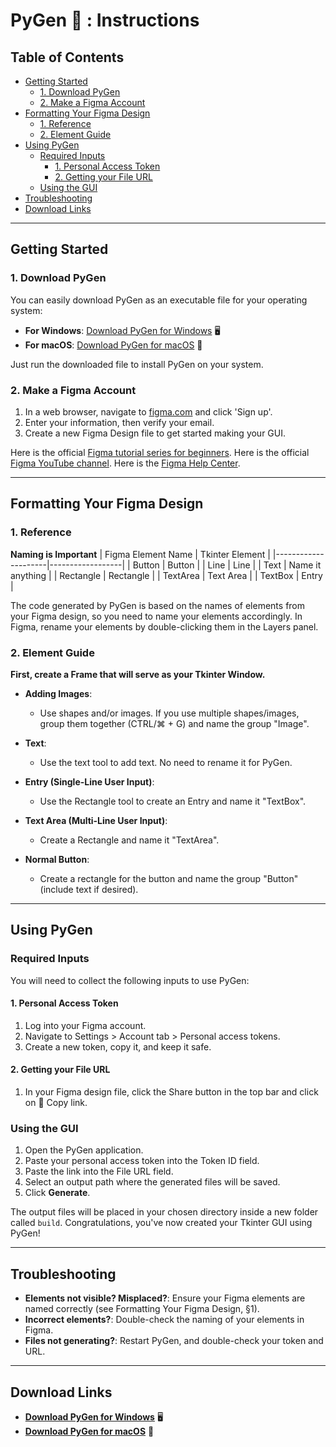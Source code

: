 #  PyGen 🍰 : Instructions


## Table of Contents
- [Getting Started](#getting-started)
  - [1. Download PyGen](#1-download-pygen)
  - [2. Make a Figma Account](#2-make-a-figma-account)
- [Formatting Your Figma Design](#formatting-your-figma-design)
  - [1. Reference](#1-reference)
  - [2. Element Guide](#2-element-guide)
- [Using PyGen](#using-pygen)
  - [Required Inputs](#required-inputs)
    - [1. Personal Access Token](#1-personal-access-token)
    - [2. Getting your File URL](#2-getting-your-file-url)
  - [Using the GUI](#using-the-gui)
- [Troubleshooting](#troubleshooting)
- [Download Links](#download-links)

---

## Getting Started

### 1. Download PyGen
You can easily download PyGen as an executable file for your operating system:

- **For Windows**: [Download PyGen for Windows](#) 🖥️
- **For macOS**: [Download PyGen for macOS](#) 🍏

Just run the downloaded file to install PyGen on your system.

### 2. Make a Figma Account
1. In a web browser, navigate to [figma.com](https://www.figma.com) and click 'Sign up'.
2. Enter your information, then verify your email.
3. Create a new Figma Design file to get started making your GUI.

Here is the official [Figma tutorial series for beginners](https://help.figma.com/hc/en-us/articles/360040514073-Figma-for-beginners).
Here is the official [Figma YouTube channel](https://www.youtube.com/c/Figma).
Here is the [Figma Help Center](https://help.figma.com/hc/en-us).

---

## Formatting Your Figma Design

### 1. Reference
**Naming is Important**
| Figma Element Name | Tkinter Element  |
|---------------------|------------------|
| Button              | Button           |
| Line                | Line             |
| Text                | Name it anything  |
| Rectangle           | Rectangle        |
| TextArea            | Text Area        |
| TextBox             | Entry            |

The code generated by PyGen is based on the names of elements from your Figma design, so you need to name your elements accordingly. In Figma, rename your elements by double-clicking them in the Layers panel.

### 2. Element Guide
**First, create a Frame that will serve as your Tkinter Window.**

- **Adding Images**: 
  - Use shapes and/or images. If you use multiple shapes/images, group them together (CTRL/⌘ + G) and name the group "Image".

- **Text**: 
  - Use the text tool to add text. No need to rename it for PyGen.

- **Entry (Single-Line User Input)**:
  - Use the Rectangle tool to create an Entry and name it "TextBox".

- **Text Area (Multi-Line User Input)**:
  - Create a Rectangle and name it "TextArea".

- **Normal Button**:
  - Create a rectangle for the button and name the group "Button" (include text if desired).

---

## Using PyGen

### Required Inputs
You will need to collect the following inputs to use PyGen:

#### 1. Personal Access Token
1. Log into your Figma account.
2. Navigate to Settings > Account tab > Personal access tokens.
3. Create a new token, copy it, and keep it safe.

#### 2. Getting your File URL
1. In your Figma design file, click the Share button in the top bar and click on 🔗 Copy link.

### Using the GUI
1. Open the PyGen application.
2. Paste your personal access token into the Token ID field.
3. Paste the link into the File URL field.
4. Select an output path where the generated files will be saved.
5. Click **Generate**.
   
The output files will be placed in your chosen directory inside a new folder called `build`. Congratulations, you've now created your Tkinter GUI using PyGen!

---

## Troubleshooting
- **Elements not visible? Misplaced?**: Ensure your Figma elements are named correctly (see Formatting Your Figma Design, §1).
- **Incorrect elements?**: Double-check the naming of your elements in Figma.
- **Files not generating?**: Restart PyGen, and double-check your token and URL.

---

## Download Links
- **[Download PyGen for Windows](#)** 🖥️
- **[Download PyGen for macOS](#)** 🍏
